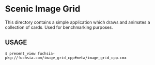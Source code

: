 # Scenic Image Grid

This directory contains a simple application which draws and animates a
collection of cards. Used for benchmarking purposes.

## USAGE

```shell
$ present_view fuchsia-pkg://fuchsia.com/image_grid_cpp#meta/image_grid_cpp.cmx
```
